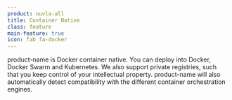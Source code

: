 ```yaml
---
product: nuvla-all
title: Container Native
class: feature
main-feature: true
icon: fab fa-docker
---
```


product-name is Docker container native. You can deploy into Docker, Docker Swarm and Kubernetes. We also support private registries, such that you keep control of your intellectual property. product-name will also automatically detect compatibility with the different container orchestration engines.
